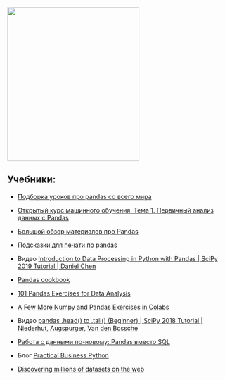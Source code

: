 <img src="https://raw.githubusercontent.com/dm-fedorov/pandas_basic/master/pic/df.jpg" height="350px" width="300px" >

## Учебники:

- [Подборка уроков про pandas со всего мира](https://pandas.pydata.org/pandas-docs/stable/getting_started/tutorials.html)

- [Открытый курс машинного обучения. Тема 1. Первичный анализ данных с Pandas](https://habr.com/ru/company/ods/blog/322626/)

- [Большой обзор материалов про Pandas](https://www.notion.so/Pandas-Tutorials-Articles-Videos-a19c806a31bb4b288a1909f0803fad5f)

- [Подсказки для печати по pandas](https://pandas.pydata.org/Pandas_Cheat_Sheet.pdf)

- Видео [Introduction to Data Processing in Python with Pandas | SciPy 2019 Tutorial | Daniel Chen](https://www.youtube.com/watch?v=5rNu16O3YNE&list=PLYx7XA2nY5GcDQblpQ_M1V3PQPoLWiDAC&index=31)

- [Pandas cookbook](https://github.com/jvns/pandas-cookbook)

- [101 Pandas Exercises for Data Analysis](https://www.machinelearningplus.com/python/101-pandas-exercises-python/)

- [A Few More Numpy and Pandas Exercises in Colabs](https://colab.research.google.com/drive/1JDldxJ266ecgPY8ay-dIJWoqyGFfpsQq)

- Видео [pandas .head() to .tail() (Beginner) | SciPy 2018 Tutorial | Niederhut, Augspurger, Van den Bossche](https://www.youtube.com/watch?v=lkLl_QKLgcA)

- [Работа с данными по-новому: Pandas вместо SQL](https://tproger.ru/translations/rewrite-sql-queries-in-pandas/amp/)

- Блог [Practical Business Python](https://pbpython.com/)

- [Discovering millions of datasets on the web](https://blog.google/products/search/discovering-millions-datasets-web/)
